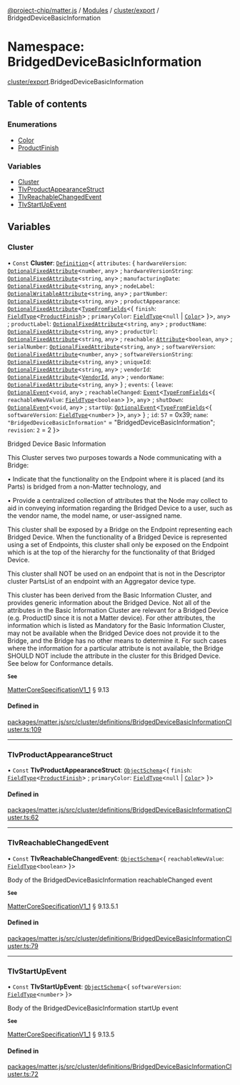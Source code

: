 [@project-chip/matter.js](../README.md) / [Modules](../modules.md) / [cluster/export](cluster_export.md) / BridgedDeviceBasicInformation

# Namespace: BridgedDeviceBasicInformation

[cluster/export](cluster_export.md).BridgedDeviceBasicInformation

## Table of contents

### Enumerations

- [Color](../enums/cluster_export.BridgedDeviceBasicInformation.Color.md)
- [ProductFinish](../enums/cluster_export.BridgedDeviceBasicInformation.ProductFinish.md)

### Variables

- [Cluster](cluster_export.BridgedDeviceBasicInformation.md#cluster)
- [TlvProductAppearanceStruct](cluster_export.BridgedDeviceBasicInformation.md#tlvproductappearancestruct)
- [TlvReachableChangedEvent](cluster_export.BridgedDeviceBasicInformation.md#tlvreachablechangedevent)
- [TlvStartUpEvent](cluster_export.BridgedDeviceBasicInformation.md#tlvstartupevent)

## Variables

### Cluster

• `Const` **Cluster**: [`Definition`](cluster_export.ClusterFactory.md#definition)\<\{ `attributes`: \{ `hardwareVersion`: [`OptionalFixedAttribute`](../interfaces/cluster_export.OptionalFixedAttribute.md)\<`number`, `any`\> ; `hardwareVersionString`: [`OptionalFixedAttribute`](../interfaces/cluster_export.OptionalFixedAttribute.md)\<`string`, `any`\> ; `manufacturingDate`: [`OptionalFixedAttribute`](../interfaces/cluster_export.OptionalFixedAttribute.md)\<`string`, `any`\> ; `nodeLabel`: [`OptionalWritableAttribute`](../interfaces/cluster_export.OptionalWritableAttribute.md)\<`string`, `any`\> ; `partNumber`: [`OptionalFixedAttribute`](../interfaces/cluster_export.OptionalFixedAttribute.md)\<`string`, `any`\> ; `productAppearance`: [`OptionalFixedAttribute`](../interfaces/cluster_export.OptionalFixedAttribute.md)\<[`TypeFromFields`](tlv_export.md#typefromfields)\<\{ `finish`: [`FieldType`](../interfaces/tlv_export.FieldType.md)\<[`ProductFinish`](../enums/cluster_export.BridgedDeviceBasicInformation.ProductFinish.md)\> ; `primaryColor`: [`FieldType`](../interfaces/tlv_export.FieldType.md)\<``null`` \| [`Color`](../enums/cluster_export.BridgedDeviceBasicInformation.Color.md)\>  }\>, `any`\> ; `productLabel`: [`OptionalFixedAttribute`](../interfaces/cluster_export.OptionalFixedAttribute.md)\<`string`, `any`\> ; `productName`: [`OptionalFixedAttribute`](../interfaces/cluster_export.OptionalFixedAttribute.md)\<`string`, `any`\> ; `productUrl`: [`OptionalFixedAttribute`](../interfaces/cluster_export.OptionalFixedAttribute.md)\<`string`, `any`\> ; `reachable`: [`Attribute`](../interfaces/cluster_export.Attribute.md)\<`boolean`, `any`\> ; `serialNumber`: [`OptionalFixedAttribute`](../interfaces/cluster_export.OptionalFixedAttribute.md)\<`string`, `any`\> ; `softwareVersion`: [`OptionalFixedAttribute`](../interfaces/cluster_export.OptionalFixedAttribute.md)\<`number`, `any`\> ; `softwareVersionString`: [`OptionalFixedAttribute`](../interfaces/cluster_export.OptionalFixedAttribute.md)\<`string`, `any`\> ; `uniqueId`: [`OptionalFixedAttribute`](../interfaces/cluster_export.OptionalFixedAttribute.md)\<`string`, `any`\> ; `vendorId`: [`OptionalFixedAttribute`](../interfaces/cluster_export.OptionalFixedAttribute.md)\<[`VendorId`](datatype_export.md#vendorid), `any`\> ; `vendorName`: [`OptionalFixedAttribute`](../interfaces/cluster_export.OptionalFixedAttribute.md)\<`string`, `any`\>  } ; `events`: \{ `leave`: [`OptionalEvent`](../interfaces/cluster_export.OptionalEvent.md)\<`void`, `any`\> ; `reachableChanged`: [`Event`](../interfaces/cluster_export.Event.md)\<[`TypeFromFields`](tlv_export.md#typefromfields)\<\{ `reachableNewValue`: [`FieldType`](../interfaces/tlv_export.FieldType.md)\<`boolean`\>  }\>, `any`\> ; `shutDown`: [`OptionalEvent`](../interfaces/cluster_export.OptionalEvent.md)\<`void`, `any`\> ; `startUp`: [`OptionalEvent`](../interfaces/cluster_export.OptionalEvent.md)\<[`TypeFromFields`](tlv_export.md#typefromfields)\<\{ `softwareVersion`: [`FieldType`](../interfaces/tlv_export.FieldType.md)\<`number`\>  }\>, `any`\>  } ; `id`: ``57`` = 0x39; `name`: ``"BridgedDeviceBasicInformation"`` = "BridgedDeviceBasicInformation"; `revision`: ``2`` = 2 }\>

Bridged Device Basic Information

This Cluster serves two purposes towards a Node communicating with a Bridge:

  • Indicate that the functionality on the Endpoint where it is placed (and its Parts) is bridged from a
    non-Matter technology, and

  • Provide a centralized collection of attributes that the Node may collect to aid in conveying information
    regarding the Bridged Device to a user, such as the vendor name, the model name, or user-assigned name.

This cluster shall be exposed by a Bridge on the Endpoint representing each Bridged Device. When the
functionality of a Bridged Device is represented using a set of Endpoints, this cluster shall only be exposed on
the Endpoint which is at the top of the hierarchy for the functionality of that Bridged Device.

This cluster shall NOT be used on an endpoint that is not in the Descriptor cluster PartsList of an endpoint
with an Aggregator device type.

This cluster has been derived from the Basic Information Cluster, and provides generic information about the
Bridged Device. Not all of the attributes in the Basic Information Cluster are relevant for a Bridged Device
(e.g. ProductID since it is not a Matter device). For other attributes, the information which is listed as
Mandatory for the Basic Information Cluster, may not be available when the Bridged Device does not provide it to
the Bridge, and the Bridge has no other means to determine it. For such cases where the information for a
particular attribute is not available, the Bridge SHOULD NOT include the attribute in the cluster for this
Bridged Device. See below for Conformance details.

**`See`**

[MatterCoreSpecificationV1_1](../interfaces/spec_export.MatterCoreSpecificationV1_1.md) § 9.13

#### Defined in

[packages/matter.js/src/cluster/definitions/BridgedDeviceBasicInformationCluster.ts:109](https://github.com/project-chip/matter.js/blob/c15b1068/packages/matter.js/src/cluster/definitions/BridgedDeviceBasicInformationCluster.ts#L109)

___

### TlvProductAppearanceStruct

• `Const` **TlvProductAppearanceStruct**: [`ObjectSchema`](../classes/tlv_export.ObjectSchema.md)\<\{ `finish`: [`FieldType`](../interfaces/tlv_export.FieldType.md)\<[`ProductFinish`](../enums/cluster_export.BridgedDeviceBasicInformation.ProductFinish.md)\> ; `primaryColor`: [`FieldType`](../interfaces/tlv_export.FieldType.md)\<``null`` \| [`Color`](../enums/cluster_export.BridgedDeviceBasicInformation.Color.md)\>  }\>

#### Defined in

[packages/matter.js/src/cluster/definitions/BridgedDeviceBasicInformationCluster.ts:62](https://github.com/project-chip/matter.js/blob/c15b1068/packages/matter.js/src/cluster/definitions/BridgedDeviceBasicInformationCluster.ts#L62)

___

### TlvReachableChangedEvent

• `Const` **TlvReachableChangedEvent**: [`ObjectSchema`](../classes/tlv_export.ObjectSchema.md)\<\{ `reachableNewValue`: [`FieldType`](../interfaces/tlv_export.FieldType.md)\<`boolean`\>  }\>

Body of the BridgedDeviceBasicInformation reachableChanged event

**`See`**

[MatterCoreSpecificationV1_1](../interfaces/spec_export.MatterCoreSpecificationV1_1.md) § 9.13.5.1

#### Defined in

[packages/matter.js/src/cluster/definitions/BridgedDeviceBasicInformationCluster.ts:79](https://github.com/project-chip/matter.js/blob/c15b1068/packages/matter.js/src/cluster/definitions/BridgedDeviceBasicInformationCluster.ts#L79)

___

### TlvStartUpEvent

• `Const` **TlvStartUpEvent**: [`ObjectSchema`](../classes/tlv_export.ObjectSchema.md)\<\{ `softwareVersion`: [`FieldType`](../interfaces/tlv_export.FieldType.md)\<`number`\>  }\>

Body of the BridgedDeviceBasicInformation startUp event

**`See`**

[MatterCoreSpecificationV1_1](../interfaces/spec_export.MatterCoreSpecificationV1_1.md) § 9.13.5

#### Defined in

[packages/matter.js/src/cluster/definitions/BridgedDeviceBasicInformationCluster.ts:72](https://github.com/project-chip/matter.js/blob/c15b1068/packages/matter.js/src/cluster/definitions/BridgedDeviceBasicInformationCluster.ts#L72)
